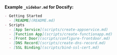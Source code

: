 **Example `_sidebar.md` for Docsify:**

```markdown
- Getting Started
  - [README](README.md)
- Scripts
  - [App Service](scripts/create-appservice.md)
  - [Function App](scripts/create-functionapp.md)
  - [Front Door](scripts/configure-frontdoor.md)
  - [DNS Record](scripts/create-dns-record.md)
  - [SSL Binding](scripts/bind-ssl-cert.md)
```
